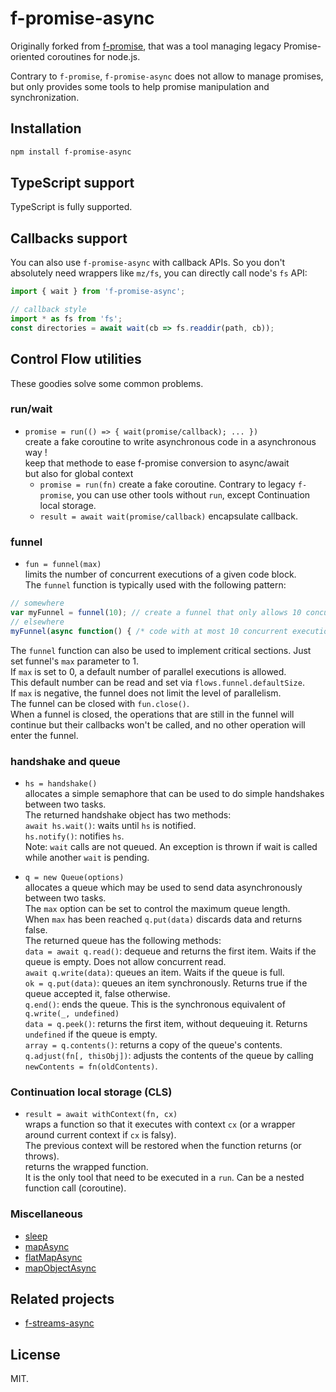 # f-promise-async

Originally forked from [f-promise](https://github.com/Sage/f-promise), that was a tool managing legacy Promise-oriented coroutines for node.js.

Contrary to `f-promise`, `f-promise-async` does not allow to manage promises, but only provides some tools to help promise manipulation and synchronization.

## Installation

```sh
npm install f-promise-async
```

## TypeScript support

TypeScript is fully supported.

## Callbacks support

You can also use `f-promise-async` with callback APIs. 
So you don't absolutely need wrappers like `mz/fs`, you can directly call node's `fs` API:

```javascript
import { wait } from 'f-promise-async';

// callback style
import * as fs from 'fs';
const directories = await wait(cb => fs.readdir(path, cb));
````

## Control Flow utilities

These goodies solve some common problems.

### run/wait

* `promise = run(() => { wait(promise/callback); ... })`  
  create a fake coroutine to write asynchronous code in a asynchronous way !  
  keep that methode to ease f-promise conversion to async/await  
  but also for global context
  * `promise = run(fn)` create a fake coroutine.
  Contrary to legacy `f-promise`, you can use other tools without `run`, except Continuation local storage.
  * `result = await wait(promise/callback)` encapsulate callback.

### funnel

* `fun = funnel(max)`  
  limits the number of concurrent executions of a given code block.  
  The `funnel` function is typically used with the following pattern:

```ts  
// somewhere  
var myFunnel = funnel(10); // create a funnel that only allows 10 concurrent executions.  
// elsewhere  
myFunnel(async function() { /* code with at most 10 concurrent executions */ });  
```  

The `funnel` function can also be used to implement critical sections. Just set funnel's `max` parameter to 1.  
If `max` is set to 0, a default number of parallel executions is allowed.  
This default number can be read and set via `flows.funnel.defaultSize`.  
If `max` is negative, the funnel does not limit the level of parallelism.  
The funnel can be closed with `fun.close()`.  
When a funnel is closed, the operations that are still in the funnel will continue but their callbacks 
won't be called, and no other operation will enter the funnel.

### handshake and queue

* `hs = handshake()`  
  allocates a simple semaphore that can be used to do simple handshakes between two tasks.  
  The returned handshake object has two methods:  
  `await hs.wait()`: waits until `hs` is notified.  
  `hs.notify()`: notifies `hs`.  
  Note: `wait` calls are not queued. An exception is thrown if wait is called while another `wait` is pending.

* `q = new Queue(options)`  
  allocates a queue which may be used to send data asynchronously between two tasks.  
  The `max` option can be set to control the maximum queue length.  
  When `max` has been reached `q.put(data)` discards data and returns false.  
  The returned queue has the following methods:  
  `data = await q.read()`:  dequeue and returns the first item. Waits if the queue is empty. Does not allow concurrent read.  
  `await q.write(data)`:  queues an item. Waits if the queue is full.  
  `ok = q.put(data)`: queues an item synchronously. Returns true if the queue accepted it, false otherwise.  
  `q.end()`: ends the queue. This is the synchronous equivalent of `q.write(_, undefined)`  
  `data = q.peek()`: returns the first item, without dequeuing it. Returns `undefined` if the queue is empty.  
  `array = q.contents()`: returns a copy of the queue's contents.  
  `q.adjust(fn[, thisObj])`: adjusts the contents of the queue by calling `newContents = fn(oldContents)`.

### Continuation local storage (CLS)

* `result = await withContext(fn, cx)`  
  wraps a function so that it executes with context `cx` (or a wrapper around current context if `cx` is falsy).  
  The previous context will be restored when the function returns (or throws).  
  returns the wrapped function.  
  It is the only tool that need to be executed in a `run`. Can be a nested function call (coroutine).

### Miscellaneous

* [sleep](./src/lib/misc/sleep.md#sleep)
* [mapAsync](./src/lib/misc/map.md#mapAsync)
* [flatMapAsync](./src/lib/misc/map.md#flatMapAsync)
* [mapObjectAsync](./src/lib/misc/map.md#mapObjectAsync)

## Related projects

* [f-streams-async](https://github.com/sberthier/f-streams-async)

## License

MIT.

